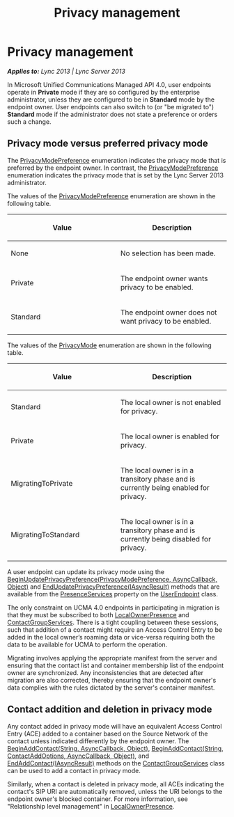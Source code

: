 ﻿---
title: Privacy management
TOCTitle: Privacy management
ms:assetid: 3eb4c8dd-8acb-487c-a92c-a6dd4098df0b
ms:mtpsurl: https://msdn.microsoft.com/en-us/library/Dn466020(v=office.15)
ms:contentKeyID: 57103010
ms.date: 07/25/2014
mtps_version: v=office.15
---

# Privacy management


_**Applies to:** Lync 2013 | Lync Server 2013_

In Microsoft Unified Communications Managed API 4.0, user endpoints operate in **Private** mode if they are so configured by the enterprise administrator, unless they are configured to be in **Standard** mode by the endpoint owner. User endpoints can also switch to (or "be migrated to") **Standard** mode if the administrator does not state a preference or orders such a change.

## Privacy mode versus preferred privacy mode

The [PrivacyModePreference](https://msdn.microsoft.com/en-us/library/hh382914\(v=office.15\)) enumeration indicates the privacy mode that is preferred by the endpoint owner. In contrast, the [PrivacyModePreference](https://msdn.microsoft.com/en-us/library/hh382914\(v=office.15\)) enumeration indicates the privacy mode that is set by the Lync Server 2013 administrator.

The values of the [PrivacyModePreference](https://msdn.microsoft.com/en-us/library/hh382914\(v=office.15\)) enumeration are shown in the following table.

<table>
<colgroup>
<col style="width: 50%" />
<col style="width: 50%" />
</colgroup>
<thead>
<tr class="header">
<th><p>Value</p></th>
<th><p>Description</p></th>
</tr>
</thead>
<tbody>
<tr class="odd">
<td><p>None</p></td>
<td><p>No selection has been made.</p></td>
</tr>
<tr class="even">
<td><p>Private</p></td>
<td><p>The endpoint owner wants privacy to be enabled.</p></td>
</tr>
<tr class="odd">
<td><p>Standard</p></td>
<td><p>The endpoint owner does not want privacy to be enabled.</p></td>
</tr>
</tbody>
</table>


The values of the [PrivacyMode](https://msdn.microsoft.com/en-us/library/hh382900\(v=office.15\)) enumeration are shown in the following table.

<table>
<colgroup>
<col style="width: 50%" />
<col style="width: 50%" />
</colgroup>
<thead>
<tr class="header">
<th><p>Value</p></th>
<th><p>Description</p></th>
</tr>
</thead>
<tbody>
<tr class="odd">
<td><p>Standard</p></td>
<td><p>The local owner is not enabled for privacy.</p></td>
</tr>
<tr class="even">
<td><p>Private</p></td>
<td><p>The local owner is enabled for privacy.</p></td>
</tr>
<tr class="odd">
<td><p>MigratingToPrivate</p></td>
<td><p>The local owner is in a transitory phase and is currently being enabled for privacy.</p></td>
</tr>
<tr class="even">
<td><p>MigratingToStandard</p></td>
<td><p>The local owner is in a transitory phase and is currently being disabled for privacy.</p></td>
</tr>
</tbody>
</table>


A user endpoint can update its privacy mode using the [BeginUpdatePrivacyPreference(PrivacyModePreference, AsyncCallback, Object)](https://msdn.microsoft.com/en-us/library/hh382158\(v=office.15\)) and [EndUpdatePrivacyPreference(IAsyncResult)](https://msdn.microsoft.com/en-us/library/hh383237\(v=office.15\)) methods that are available from the [PresenceServices](https://msdn.microsoft.com/en-us/library/hh349242\(v=office.15\)) property on the [UserEndpoint](https://msdn.microsoft.com/en-us/library/hh348819\(v=office.15\)) class.

The only constraint on UCMA 4.0 endpoints in participating in migration is that they must be subscribed to both [LocalOwnerPresence](https://msdn.microsoft.com/en-us/library/hh382370\(v=office.15\)) and [ContactGroupServices](https://msdn.microsoft.com/en-us/library/hh381099\(v=office.15\)). There is a tight coupling between these sessions, such that addition of a contact might require an Access Control Entry to be added in the local owner’s roaming data or vice-versa requiring both the data to be available for UCMA to perform the operation.

Migrating involves applying the appropriate manifest from the server and ensuring that the contact list and container membership list of the endpoint owner are synchronized. Any inconsistencies that are detected after migration are also corrected, thereby ensuring that the endpoint owner's data complies with the rules dictated by the server's container manifest.

## Contact addition and deletion in privacy mode

Any contact added in privacy mode will have an equivalent Access Control Entry (ACE) added to a container based on the Source Network of the contact unless indicated differently by the endpoint owner. The [BeginAddContact(String, AsyncCallback, Object)](https://msdn.microsoft.com/en-us/library/hh384923\(v=office.15\)), [BeginAddContact(String, ContactAddOptions, AsyncCallback, Object)](https://msdn.microsoft.com/en-us/library/hh381403\(v=office.15\)), and [EndAddContact(IAsyncResult)](https://msdn.microsoft.com/en-us/library/hh382284\(v=office.15\)) methods on the [ContactGroupServices](https://msdn.microsoft.com/en-us/library/hh381099\(v=office.15\)) class can be used to add a contact in privacy mode.

Similarly, when a contact is deleted in privacy mode, all ACEs indicating the contact's SIP URI are automatically removed, unless the URI belongs to the endpoint owner's blocked container. For more information, see "Relationship level management" in [LocalOwnerPresence](localownerpresence.md).


